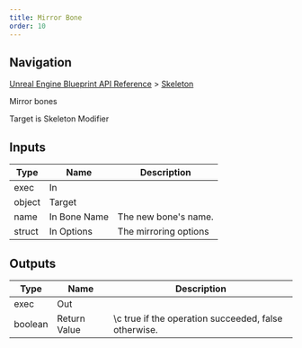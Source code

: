 ```yaml
---
title: Mirror Bone
order: 10
---
```

## Navigation

[Unreal Engine Blueprint API Reference](https://dev.epicgames.com/documentation/en-us/unreal-engine/BlueprintAPI) > [Skeleton](https://dev.epicgames.com/documentation/en-us/unreal-engine/BlueprintAPI/Skeleton)

Mirror bones

Target is Skeleton Modifier

## Inputs

| Type | Name | Description |
| --- | --- | --- |
| exec | In |  |
| object | Target |  |
| name | In Bone Name | The new bone's name. |
| struct | In Options | The mirroring options |

## Outputs

| Type | Name | Description |
| --- | --- | --- |
| exec | Out |  |
| boolean | Return Value | \\c true if the operation succeeded, false otherwise. |
